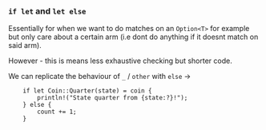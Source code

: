 
### ```if let``` and ```let else```

Essentially for when we want to do matches on an ```Option<T>``` for example but only care about a certain arm (i.e dont do anything if it doesnt match on said arm).

However - this is means less exhaustive checking but shorter code.

We can replicate the behaviour of ```_``` / ```other``` with ```else``` ->

``` let mut count = 0;
    if let Coin::Quarter(state) = coin {
        println!("State quarter from {state:?}!");
    } else {
        count += 1;
    }
```

